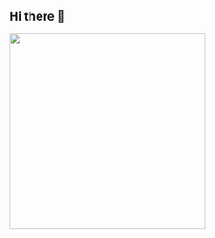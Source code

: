 ## Hi there 👋
<p>
  <img src="https://api.vaunt.dev/v1/github/entities/{{tarunjoshi730}}/achievements?format=svg&limit=3" width="350" />
</p>
<!--
**tarunjoshi730/tarunjoshi730** is a ✨ _special_ ✨ repository because its `README.md` (this file) appears on your GitHub profile.

Here are some ideas to get you started:

- 🔭 I’m currently working on ...
- 🌱 I’m currently learning ...
- 👯 I’m looking to collaborate on ...
- 🤔 I’m looking for help with ...
- 💬 Ask me about ...
- 📫 How to reach me: ...
- 😄 Pronouns: ...
- ⚡ Fun fact: ...
-->
